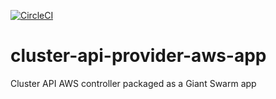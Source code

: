 [![CircleCI](https://circleci.com/gh/giantswarm/cluster-api-provider-aws-app.svg?style=shield)](https://circleci.com/gh/giantswarm/cluster-api-provider-aws-app)

# cluster-api-provider-aws-app
Cluster API AWS controller packaged as a Giant Swarm app
